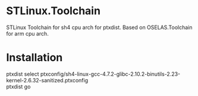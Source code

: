 STLinux.Toolchain
=================

STLinux Toolchain for sh4 cpu arch for ptxdist. Based on OSELAS.Toolchain for arm cpu arch.

Installation
============
ptxdist select ptxconfig/sh4-linux-gcc-4.7.2-glibc-2.10.2-binutils-2.23-kernel-2.6.32-sanitized.ptxconfig<br/>
ptxdist go

